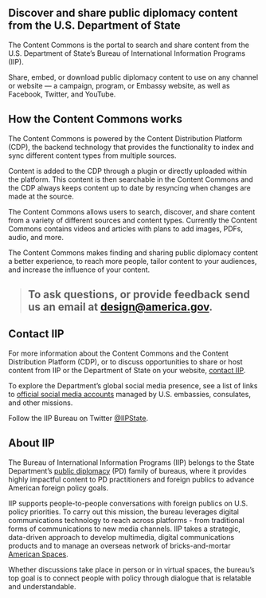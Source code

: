 ## Discover and share public diplomacy content from the U.S. Department of State
The Content Commons is the portal to search and share content from the U.S. Department of State’s Bureau of International Information Programs (IIP).

Share, embed, or download public diplomacy content to use on any channel or website — a campaign, program, or Embassy website, as well as Facebook, Twitter, and YouTube.

## How the Content Commons works
The Content Commons is powered by the Content Distribution Platform (CDP), the backend technology that provides the functionality to index and sync different content types from multiple sources. 

Content is added to the CDP through a plugin or directly uploaded within the platform. This content is then searchable in the Content Commons and the CDP always keeps content up to date by resyncing when changes are made at the source. 

The Content Commons allows users to search, discover, and share content from a variety of different sources and content types. Currently the Content Commons contains videos and articles with plans to add images, PDFs, audio, and more.

The Content Commons makes finding and sharing public diplomacy content a better experience, to reach more people, tailor content to your audiences, and increase the influence of your content.

> ## To ask questions, or provide feedback send us an email at [design@america.gov](mailto:design@america.gov).

## Contact IIP
For more information about the Content Commons and the Content Distribution Platform (CDP), or to discuss opportunities to share or host content from IIP or the Department of State on your website, [contact IIP](mailto:design@america.gov).

To explore the Department’s global social media presence, see a list of links to [official social media accounts](https://www.state.gov/r/pa/ode/socialmedia/index.htm) managed by U.S. embassies, consulates, and other missions.

Follow the IIP Bureau on Twitter [@IIPState](https://twitter.com/IIPState).

## About IIP
The Bureau of International Information Programs (IIP) belongs to the State Department’s [public diplomacy](https://www.state.gov/r/index.htm) (PD) family of bureaus, where it provides highly impactful content to PD practitioners and foreign publics to advance American foreign policy goals.

IIP supports people-to-people conversations with foreign publics on U.S. policy priorities. To carry out this mission, the bureau leverages digital communications technology to reach across platforms - from traditional forms of communications to new media channels. IIP takes a strategic, data-driven approach to develop multimedia, digital communications products and to manage an overseas network of bricks-and-mortar [American Spaces](https://americanspaces.state.gov/home/).

Whether discussions take place in person or in virtual spaces, the bureau’s top goal is to connect people with policy through dialogue that is relatable and understandable.
